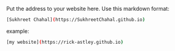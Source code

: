 Put the address to your website here. Use this markdown format:

```bash
[Sukhreet Chahal](https://SukhreetChahal.github.io)
```

example:
```bash
[my website](https://rick-astley.github.io)
```